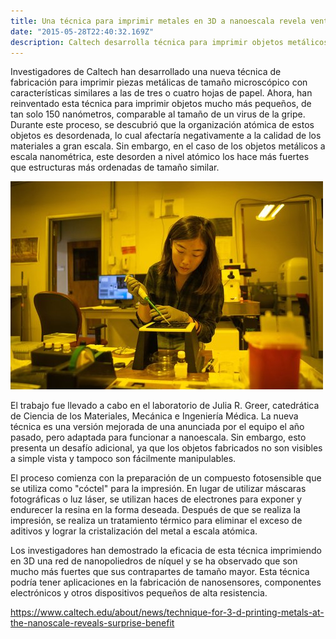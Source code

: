```yaml
---
title: Una técnica para imprimir metales en 3D a nanoescala revela ventajas
date: "2015-05-28T22:40:32.169Z"
description: Caltech desarrolla técnica para imprimir objetos metálicos ultra pequeños, más fuertes gracias a desorden atómico.
---
```


Investigadores de Caltech han desarrollado una nueva técnica de fabricación para imprimir piezas metálicas de tamaño microscópico con características similares a las de tres o cuatro hojas de papel. Ahora, han reinventado esta técnica para imprimir objetos mucho más pequeños, de tan solo 150 nanómetros, comparable al tamaño de un virus de la gripe. Durante este proceso, se descubrió que la organización atómica de estos objetos es desordenada, lo cual afectaría negativamente a la calidad de los materiales a gran escala. Sin embargo, en el caso de los objetos metálicos a escala nanométrica, este desorden a nivel atómico los hace más fuertes que estructuras más ordenadas de tamaño similar.

![Imagen](./img.jpg)

El trabajo fue llevado a cabo en el laboratorio de Julia R. Greer, catedrática de Ciencia de los Materiales, Mecánica e Ingeniería Médica. La nueva técnica es una versión mejorada de una anunciada por el equipo el año pasado, pero adaptada para funcionar a nanoescala. Sin embargo, esto presenta un desafío adicional, ya que los objetos fabricados no son visibles a simple vista y tampoco son fácilmente manipulables.

El proceso comienza con la preparación de un compuesto fotosensible que se utiliza como "cóctel" para la impresión. En lugar de utilizar máscaras fotográficas o luz láser, se utilizan haces de electrones para exponer y endurecer la resina en la forma deseada. Después de que se realiza la impresión, se realiza un tratamiento térmico para eliminar el exceso de aditivos y lograr la cristalización del metal a escala atómica.

Los investigadores han demostrado la eficacia de esta técnica imprimiendo en 3D una red de nanopoliedros de níquel y se ha observado que son mucho más fuertes que sus contrapartes de tamaño mayor. Esta técnica podría tener aplicaciones en la fabricación de nanosensores, componentes electrónicos y otros dispositivos pequeños de alta resistencia.

https://www.caltech.edu/about/news/technique-for-3-d-printing-metals-at-the-nanoscale-reveals-surprise-benefit